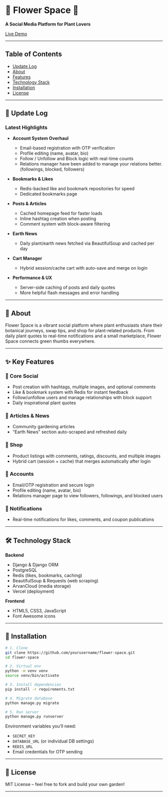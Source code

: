 # 🌸 Flower Space 🌸

**A Social Media Platform for Plant Lovers**

[Live Demo](https://flower-space-xi.vercel.app/)

---

## Table of Contents

* [Update Log](#update-log)
* [About](#about)
* [Features](#features)
* [Technology Stack](#technology-stack)
* [Installation](#installation)
* [License](#license)

---

## 📅 Update Log

### Latest Highlights

* **Account System Overhaul**

  * Email-based registration with OTP verification
  * Profile editing (name, avatar, bio)
  * Follow / Unfollow and Block logic with real-time counts
  * Relations manager have been added to manage your relations better. (followings, blocked, followers)
* **Bookmarks & Likes**

  * Redis-backed like and bookmark repositories for speed
  * Dedicated bookmarks page
* **Posts & Articles**

  * Cached homepage feed for faster loads
  * Inline hashtag creation when posting
  * Comment system with block-aware filtering
* **Earth News**

  * Daily plant/earth news fetched via BeautifulSoup and cached per day
* **Cart Manager**

  * Hybrid session/cache cart with auto-save and merge on login
* **Performance & UX**

  * Server-side caching of posts and daily quotes
  * More helpful flash messages and error handling

---

## 🌿 About

Flower Space is a vibrant social platform where plant enthusiasts share their botanical journeys, swap tips, and shop for plant-related products.
From daily plant quotes to real-time notifications and a small marketplace, Flower Space connects green thumbs everywhere.

---

## ✨ Key Features

### 🌱 Core Social

* Post creation with hashtags, multiple images, and optional comments
* Like & bookmark system with Redis for instant feedback
* Follow/unfollow users and manage relationships with block support
* Daily inspirational plant quotes

### 📰 Articles & News

* Community gardening articles
* “Earth News” section auto-scraped and refreshed daily

### 🛒 Shop

* Product listings with comments, ratings, discounts, and multiple images
* Hybrid cart (session + cache) that merges automatically after login

### 👤 Accounts

* Email/OTP registration and secure login
* Profile editing (name, avatar, bio)
* Relations manager page to view followers, followings, and blocked users

### 🔔 Notifications

* Real-time notifications for likes, comments, and coupon publications

---

## 🛠️ Technology Stack

**Backend**

* Django & Django ORM
* PostgreSQL
* Redis (likes, bookmarks, caching)
* BeautifulSoup & Requests (web scraping)
* ArvanCloud (media storage)
* Vercel (deployment)

**Frontend**

* HTML5, CSS3, JavaScript
* Font Awesome icons

---

## 📂 Installation

```bash
# 1. Clone
git clone https://github.com/yourusername/flower-space.git
cd flower-space

# 2. Virtual env
python -m venv venv
source venv/bin/activate

# 3. Install dependencies
pip install -r requirements.txt

# 4. Migrate database
python manage.py migrate

# 5. Run server
python manage.py runserver
```

Environment variables you’ll need:

* `SECRET_KEY`
* `DATABASE_URL` (or individual DB settings)
* `REDIS_URL`
* Email credentials for OTP sending

---

## 📜 License

MIT License – feel free to fork and build your own garden!

---


